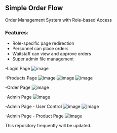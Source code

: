 ## Simple Order Flow

Order Management System with Role-based Access

### Features:
- Role-specific page redirection
- Personnel can place orders
- Waitstaff can view and approve orders
- Super admin file management


-Login Page
![image](https://github.com/cngzhn06/Simple-Order-Flow--ReactJS-NodeJS/assets/95685025/f8469b5a-7442-4a76-9110-fb71d262a0b3)

-Products Page
![image](https://github.com/cngzhn06/Simple-Order-Flow--ReactJS-NodeJS/assets/95685025/dbe5bcfb-04bf-49d9-ad4a-f94fbb8a85a0)
![image](https://github.com/cngzhn06/Simple-Order-Flow--ReactJS-NodeJS/assets/95685025/1e6c4f48-0de5-4681-8271-100a2e8ce3c0)
![image](https://github.com/cngzhn06/Simple-Order-Flow--ReactJS-NodeJS/assets/95685025/4f3b9b3d-0f92-4fd6-98cc-6085a487d89c)

-Order Page
![image](https://github.com/cngzhn06/Simple-Order-Flow--ReactJS-NodeJS/assets/95685025/b1323111-3deb-48a8-9322-5dfc8ac37e24)

-Admin Page
![image](https://github.com/cngzhn06/Simple-Order-Flow--ReactJS-NodeJS/assets/95685025/08933918-9ab4-47c2-a073-7397e4b36321)

-Admin Page - User Control
![image](https://github.com/cngzhn06/Simple-Order-Flow--ReactJS-NodeJS/assets/95685025/f0f8105d-f94d-4838-9efe-a5599f8025b0)
![image](https://github.com/cngzhn06/Simple-Order-Flow--ReactJS-NodeJS/assets/95685025/5046a2aa-0c39-41b6-9897-6b03171d79c7)

-Admin Page - Product Page
![image](https://github.com/cngzhn06/Simple-Order-Flow--ReactJS-NodeJS/assets/95685025/487912fc-bd1e-4866-ae5c-dec05d653c40)




This repository frequently will be updated.
